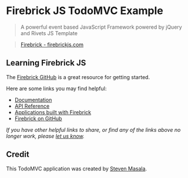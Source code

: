 # Firebrick JS TodoMVC Example

> A powerful event based JavaScript Framework powered by jQuery and Rivets JS Template

> [Firebrick - firebrickjs.com](http://firebrickjs.com)


## Learning Firebrick JS

The [Firebrick GitHub](https://github.com/smasala/firebrick) is a great resource for getting started.

Here are some links you may find helpful:

* [Documentation](https://github.com/smasala/firebrick)
* [API Reference](https://github.com/smasala/firebrick)
* [Applications built with Firebrick](https://github.com/smasala/firebrick-todomvc)
* [Firebrick on GitHub](https://github.com/smasala/firebrick)

_If you have other helpful links to share, or find any of the links above no longer work, please [let us know](https://github.com/smasala/firebrick/issues)._

## Credit

This TodoMVC application was created by [Steven Masala](http://www.smasala.com).
